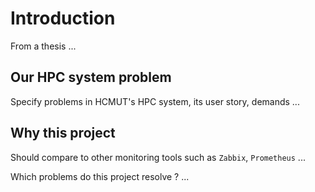 # Introduction

From a thesis ...

## Our HPC system problem

Specify problems in HCMUT's HPC system, its user story, demands ...

## Why this project

Should compare to other monitoring tools such as `Zabbix`, `Prometheus` ...

Which problems do this project resolve ? ...
